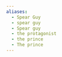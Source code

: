 ```yaml
---
aliases:
  - Spear Guy
  - spear guy
  - Spear guy
  - the protagonist
  - the prince
  - The prince
---
```

